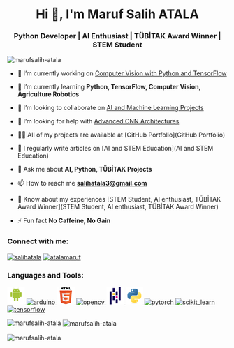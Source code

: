 <h1 align="center">Hi 👋, I'm Maruf Salih ATALA</h1>
<h3 align="center">Python Developer | AI Enthusiast | TÜBİTAK Award Winner | STEM Student</h3>

<p align="left"> <img src="https://komarev.com/ghpvc/?username=marufsalih-atala&label=Profile%20views&color=0e75b6&style=flat" alt="marufsalih-atala" /> </p>

- 🔭 I’m currently working on [Computer Vision with Python and TensorFlow](github.com/MarufSalih-Atala/collaborate)

- 🌱 I’m currently learning **Python, TensorFlow, Computer Vision, Agriculture Robotics**

- 👯 I’m looking to collaborate on [AI and Machine Learning Projects](github.com/MarufSalih-Atala/cnn-learning)

- 🤝 I’m looking for help with [Advanced CNN Architectures](github.com/MarufSalih-Atala/cnn-learning)

- 👨‍💻 All of my projects are available at [GitHub Portfolio](GitHub Portfolio)

- 📝 I regularly write articles on [AI and STEM Education](AI and STEM Education)

- 💬 Ask me about **AI, Python, TÜBİTAK Projects**

- 📫 How to reach me **salihatala3@gmail.com**

- 📄 Know about my experiences [STEM Student, AI enthusiast, TÜBİTAK Award Winner](STEM Student, AI enthusiast, TÜBİTAK Award Winner)

- ⚡ Fun fact **No Caffeine, No Gain**

<h3 align="left">Connect with me:</h3>
<p align="left">
<a href="https://kaggle.com/salihatala" target="blank"><img align="center" src="https://raw.githubusercontent.com/rahuldkjain/github-profile-readme-generator/master/src/images/icons/Social/kaggle.svg" alt="salihatala" height="30" width="40" /></a>
<a href="https://instagram.com/atalamaruf" target="blank"><img align="center" src="https://raw.githubusercontent.com/rahuldkjain/github-profile-readme-generator/master/src/images/icons/Social/instagram.svg" alt="atalamaruf" height="30" width="40" /></a>
</p>

<h3 align="left">Languages and Tools:</h3>
<p align="left"> <a href="https://developer.android.com" target="_blank" rel="noreferrer"> <img src="https://raw.githubusercontent.com/devicons/devicon/master/icons/android/android-original-wordmark.svg" alt="android" width="40" height="40"/> </a> <a href="https://www.arduino.cc/" target="_blank" rel="noreferrer"> <img src="https://cdn.worldvectorlogo.com/logos/arduino-1.svg" alt="arduino" width="40" height="40"/> </a> <a href="https://www.w3.org/html/" target="_blank" rel="noreferrer"> <img src="https://raw.githubusercontent.com/devicons/devicon/master/icons/html5/html5-original-wordmark.svg" alt="html5" width="40" height="40"/> </a> <a href="https://opencv.org/" target="_blank" rel="noreferrer"> <img src="https://www.vectorlogo.zone/logos/opencv/opencv-icon.svg" alt="opencv" width="40" height="40"/> </a> <a href="https://pandas.pydata.org/" target="_blank" rel="noreferrer"> <img src="https://raw.githubusercontent.com/devicons/devicon/2ae2a900d2f041da66e950e4d48052658d850630/icons/pandas/pandas-original.svg" alt="pandas" width="40" height="40"/> </a> <a href="https://www.python.org" target="_blank" rel="noreferrer"> <img src="https://raw.githubusercontent.com/devicons/devicon/master/icons/python/python-original.svg" alt="python" width="40" height="40"/> </a> <a href="https://pytorch.org/" target="_blank" rel="noreferrer"> <img src="https://www.vectorlogo.zone/logos/pytorch/pytorch-icon.svg" alt="pytorch" width="40" height="40"/> </a> <a href="https://scikit-learn.org/" target="_blank" rel="noreferrer"> <img src="https://upload.wikimedia.org/wikipedia/commons/0/05/Scikit_learn_logo_small.svg" alt="scikit_learn" width="40" height="40"/> </a> <a href="https://www.tensorflow.org" target="_blank" rel="noreferrer"> <img src="https://www.vectorlogo.zone/logos/tensorflow/tensorflow-icon.svg" alt="tensorflow" width="40" height="40"/> </a> </p>

<p><img align="left" src="https://github-readme-stats.vercel.app/api/top-langs?username=marufsalih-atala&show_icons=true&locale=en&layout=compact" alt="marufsalih-atala" /></p>

<p>&nbsp;<img align="center" src="https://github-readme-stats.vercel.app/api?username=marufsalih-atala&show_icons=true&locale=en" alt="marufsalih-atala" /></p>

<p><img align="center" src="https://github-readme-streak-stats.herokuapp.com/?user=marufsalih-atala&" alt="marufsalih-atala" /></p>
